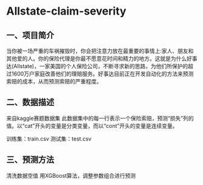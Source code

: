 # Allstate-claim-severity

## 一、项目简介
当你被一场严重的车祸摧毁时，你会把注意力放在最重要的事情上:家人、朋友和其他爱的人。你的保险代理是你最不愿意花时间和精力的地方。这就是为什么好事达(Allstate)，一家美国的个人保险公司，不断寻求新的思路，为他们所保护的超过1600万户家庭改善他们的理赔服务。好事达目前正在开发自动化的方法来预测索赔的成本，从而预测索赔的严重程度。 

## 二、数据描述
来自kaggle赛题数据集
此数据集中的每一行表示一个保险索赔，预测“损失”列的值。以“cat”开头的变量是分类变量，而以“cont”开头的变量是连续变量。

训练集：train.csv
测试集：test.csv

## 三、预测方法
清洗数据空值
用XGBoost算法，调整参数组合进行预测
